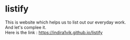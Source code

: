 # listify
This is website which helps us to list out our everyday work.<br>
And let's complee it.<br>
Here is the link : https://indira1vik.github.io/listify<br>

